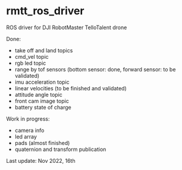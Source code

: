 # rmtt_ros_driver
ROS driver for DJI RobotMaster TelloTalent drone

Done:
- take off and land topics
- cmd_vel topic
- rgb led topic
- range by tof sensors (bottom sensor: done, forward sensor: to be validated)
- imu acceleration topic
- linear velocities (to be finished and validated)
- attitude angle topic
- front cam image topic
- battery state of charge

Work in progress: 
- camera info
- led array
- pads   (almost finished)
- quaternion and transform publication



Last update: Nov 2022, 16th
